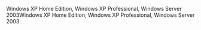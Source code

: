 <span data-ttu-id="7c6f7-101">Windows XP Home Edition, Windows XP Professional, Windows Server 2003</span><span class="sxs-lookup"><span data-stu-id="7c6f7-101">Windows XP Home Edition, Windows XP Professional, Windows Server 2003</span></span>